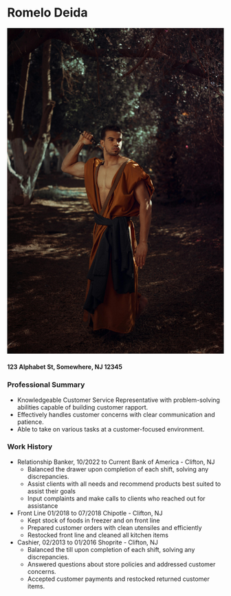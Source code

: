 # Romelo Deida

![resume_image](resume_imgs/resume_image.jpg)
#### 123 Alphabet St, Somewhere, NJ 12345
### Professional Summary
* Knowledgeable Customer Service Representative with problem-solving abilities capable of building customer
rapport.
* Effectively handles customer concerns with clear communication and patience.
* Able to take on
various tasks at a customer-focused environment.

### Work History
* Relationship Banker, 10/2022 to Current Bank of America - Clifton, NJ
  * Balanced the drawer upon completion of each shift, solving any discrepancies.
  * Assist clients with all needs and recommend products best suited to assist their goals
  * Input complaints and make calls to clients who reached out for assistance
* Front Line 01/2018 to 07/2018 Chipotle - Clifton, NJ
  * Kept stock of foods in freezer and on front line
  * Prepared customer orders with clean utensiles and efficiently
  * Restocked front line and cleaned all kitchen items
* Cashier, 02/2013 to 01/2016 Shoprite - Clifton, NJ
  * Balanced the till upon completion of each shift, solving any discrepancies.
  * Answered questions about store policies and addressed customer concerns.
  * Accepted customer payments and restocked returned customer items.